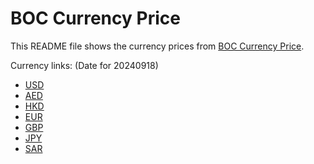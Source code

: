 # BOC Currency Price

This README file shows the currency prices from [BOC Currency Price](https://www.boc.cn/sourcedb/whpj/).

Currency links: (Date for 20240918)

- [USD](https://bocurrencyprice.techina.science/BOC_CURRENCY_PRICE/USD/20240918.json)
- [AED](https://bocurrencyprice.techina.science/BOC_CURRENCY_PRICE/AED/20240918.json)
- [HKD](https://bocurrencyprice.techina.science/BOC_CURRENCY_PRICE/HKD/20240918.json)
- [EUR](https://bocurrencyprice.techina.science/BOC_CURRENCY_PRICE/EUR/20240918.json)
- [GBP](https://bocurrencyprice.techina.science/BOC_CURRENCY_PRICE/GBP/20240918.json)
- [JPY](https://bocurrencyprice.techina.science/BOC_CURRENCY_PRICE/JPY/20240918.json)
- [SAR](https://bocurrencyprice.techina.science/BOC_CURRENCY_PRICE/SAR/20240918.json)
